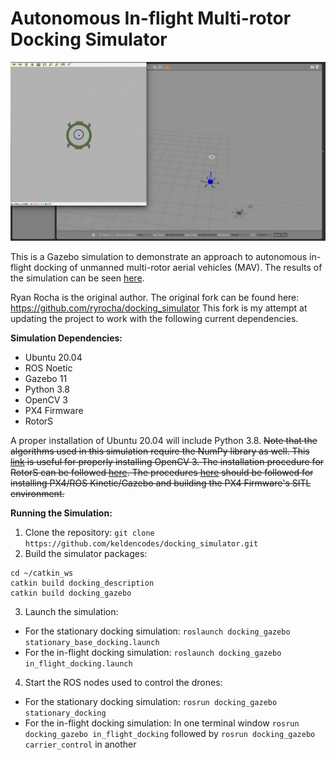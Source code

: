 Autonomous In-flight Multi-rotor Docking Simulator
===============

![](sim_img.jpg)

This is a Gazebo simulation to demonstrate an approach to autonomous in-flight docking of unmanned multi-rotor aerial vehicles (MAV). The results of the simulation can be seen [here](https://youtu.be/kJOZesGr-7w).

Ryan Rocha is the original author. The original fork can be found here: https://github.com/ryrocha/docking_simulator
This fork is my attempt at updating the project to work with the following current dependencies.

**Simulation Dependencies:**

- Ubuntu 20.04
- ROS Noetic
- Gazebo 11
- Python 3.8
- OpenCV 3
- PX4 Firmware
- RotorS

A proper installation of Ubuntu 20.04 will include Python 3.8. ~~Note that the algorithms used in this simulation require the NumPy library as well. This [link](https://www.learnopencv.com/install-opencv3-on-ubuntu/) is useful for properly installing OpenCV 3. The installation procedure for RotorS can be followed [here](https://github.com/ethz-asl/rotors_simulator). The procedures [here](https://dev.px4.io/v1.8.2/en/setup/dev_env_linux.html) should be followed for installing PX4/ROS Kinetic/Gazebo and building the PX4 Firmware's SITL environment.~~

**Running the Simulation:**
1. Clone the repository: `git clone https://github.com/keldencodes/docking_simulator.git`
2. Build the simulator packages:
```
cd ~/catkin_ws
catkin build docking_description
catkin build docking_gazebo
```
3. Launch the simulation: 
- For the stationary docking simulation: `roslaunch docking_gazebo stationary_base_docking.launch` 
- For the in-flight docking simulation: `roslaunch docking_gazebo in_flight_docking.launch` 
4. Start the ROS nodes used to control the drones:
- For the stationary docking simulation: `rosrun docking_gazebo stationary_docking`
- For the in-flight docking simulation: In one terminal window `rosrun docking_gazebo in_flight_docking` followed by `rosrun docking_gazebo carrier_control` in another
